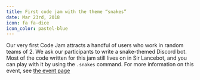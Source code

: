 ```yaml
---
title: First code jam with the theme “snakes”
date: Mar 23rd, 2018
icon: fa fa-dice
icon_color: pastel-blue
---
```


Our very first Code Jam attracts a handful of users who work in random teams of
2. We ask our participants to write a snake-themed Discord bot. Most of the code
written for this jam still lives on in Sir Lancebot, and you can play with it by
using the `.snakes` command. For more information on this event, see [the event
page](https://pythondiscord.com/pages/code-jams/code-jam-1-snakes-bot/)
